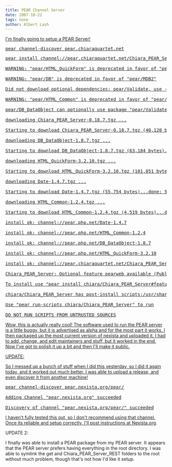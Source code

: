 ```yaml
---
title: PEAR Channel Server
date: 2007-10-22
tags: none
author: Albert Lash
---
```

<a href="http://www.docunext.com/2007/10/22/pear-channel-server/">

I'm finally going to setup a PEAR Server!

<pre>
pear channel-discover pear.chiaraquartet.net</pre>

<pre>
pear install channel://pear.chiaraquartet.net/Chiara_PEAR_Server-0.18.7

WARNING: "pear/HTML_QuickForm" is deprecated in favor of "pear/HTML_QuickForm2"

WARNING: "pear/DB" is deprecated in favor of "pear/MDB2"

Did not download optional dependencies: pear/Validate, use --alldeps to download automatically

WARNING: "pear/HTML_Common" is deprecated in favor of "pear/HTML_Common2"

pear/DB_DataObject can optionally use package "pear/Validate" (version >= 0.1.1)

downloading Chiara_PEAR_Server-0.18.7.tgz ...

Starting to download Chiara_PEAR_Server-0.18.7.tgz (40,120 bytes)...........done: 40,120 bytes

downloading DB_DataObject-1.8.7.tgz ...

Starting to download DB_DataObject-1.8.7.tgz (63,184 bytes)...done: 63,184 bytes

downloading HTML_QuickForm-3.2.10.tgz ...

Starting to download HTML_QuickForm-3.2.10.tgz (101,851 bytes)...done: 101,851 bytes

downloading Date-1.4.7.tgz ...

Starting to download Date-1.4.7.tgz (55,754 bytes)...done: 55,754 bytes

downloading HTML_Common-1.2.4.tgz ...

Starting to download HTML_Common-1.2.4.tgz (4,519 bytes)...done: 4,519 bytes

install ok: channel://pear.php.net/Date-1.4.7

install ok: channel://pear.php.net/HTML_Common-1.2.4

install ok: channel://pear.php.net/DB_DataObject-1.8.7

install ok: channel://pear.php.net/HTML_QuickForm-3.2.10

install ok: channel://pear.chiaraquartet.net/Chiara_PEAR_Server-0.18.7

Chiara_PEAR_Server: Optional feature pearweb available (Public frontend for users to browse channel packages)

To install use "pear install chiara/Chiara_PEAR_Server#featurename"

chiara/Chiara_PEAR_Server has post-install scripts:/usr/share/php/Chiara/PEAR/Server/mysqlinstall.php

Use "pear run-scripts chiara/Chiara_PEAR_Server" to run

DO NOT RUN SCRIPTS FROM UNTRUSTED SOURCES</pre>

Wow, this is actually really cool! The software used to run the PEAR server is a little buggy, but it is advertised as alpha and for the most part it works. I then packaged up the most current version of nexista and uploaded it. I had to add, change, and edit maintainers and stuff, but it worked in the end. Now I've got to polish it up a bit and then I'll make it public.

UPDATE:

So I messed up a bunch of stuff when I did this yesterday, so I did it again today, and it worked out much better. I was able to upload a release, and even discover it from another machine!

<pre>pear channel-discover pear.nexista.org/pear/

Adding Channel "pear.nexista.org" succeeded

Discovery of channel "pear.nexista.org/pear/" succeeded</pre>

I haven't fully tested this out, so I don't recommend using that channel. Once its reliable and setup correctly, I'll post instructions at <a href="http://www.nexista.org/">Nexista.org</a>.

UPDATE 2:

I finally was able to install a PEAR package from my PEAR server. It appears that the PEAR server prefers having everything in the root directory. I was able to symlink the get and Chiara_PEAR_Server_REST folders to the root without much problem, though that's not how I'd like it setup.

